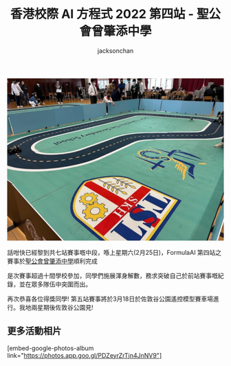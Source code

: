 ﻿---
title: "香港校際 AI 方程式 2022 第四站 - 聖公會曾肇添中學"
publishDate: 2023-03-03
description: "記錄香港校際AI方程式2022第四站比賽在聖公會曾肇添中學舉行的精彩時刻，展示參賽隊伍的創新AI技術應用和競技表現。"
featuredImage: "../../assets/images/news/2023-03-03-香港校際-ai-方程式-2022-第四站-聖公會曾肇添中學/image1.jpg"
SEOImage: "../../assets/images/news/2023-03-03-香港校際-ai-方程式-2022-第四站-聖公會曾肇添中學/image1.jpg"
category: "文章"
tags: []
author: "jacksonchan"
---

![](../../assets/images/news/2023-03-03-香港校際-ai-方程式-2022-第四站-聖公會曾肇添中學/IMG_2125-1024x768.jpg)

話咁快已經黎到共七站賽事嘅中段，喺上星期六(2月25日)，FormulaAI 第四站之賽事於[聖公會曾肇添中學](https://www.skhtst.edu.hk/)順利完成

是次賽事超過十間學校參加，同學們施展渾身解數，務求突破自己於前站賽事嘅紀錄，並在眾多隊伍中突圍而出。

再次恭喜各位得獎同學! 第五站賽事將於3月18日於佐敦谷公園遙控模型賽車場進行。我地兩星期後佐敦谷公園見!

## 更多活動相片

[embed-google-photos-album link="https://photos.app.goo.gl/PDZeyrZrTjn4JnNV9"]
